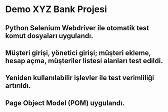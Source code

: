 # Demo XYZ Bank Projesi
## Python Selenium Webdriver ile otomatik test komut dosyaları uygulandı.
## Müşteri girişi, yönetici girişi; müşteri ekleme, hesap açma, müşteriler listesi alanları test edildi.
## Yeniden kullanılabilir işlevler ile test verimliliği artırıldı.
## Page Object Model (POM) uygulandı.